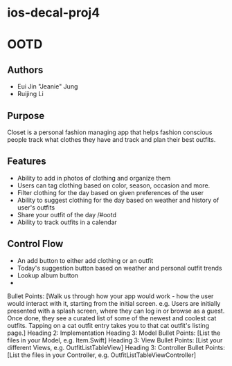 # ios-decal-proj4

OOTD
====================

Authors
---------------------
* Eui Jin "Jeanie" Jung
* Ruijing Li 

Purpose
---------------------
Closet is a personal fashion managing app that helps fashion conscious people track what clothes they have and track and plan their best outfits. 

Features
---------------------
* Ability to add in photos of clothing and organize them
* Users can tag clothing based on color, season, occasion and more. 
* Filter clothing for the day based on given preferences of the user
* Ability to suggest clothing for the day based on weather and history of user's outfits
* Share your outfit of the day /#ootd
* Ability to track outfits in a calendar 

Control Flow
---------------------
* An add button to either add clothing or an outfit
* Today's suggestion button based on weather and personal outfit trends
* Lookup album button
* 

Bullet Points: 
[Walk us through how your app would work - how the user would interact with it, starting from the initial screen. e.g. Users are initially presented with a splash screen, where they can log in or browse as a guest. Once done, they see a curated list of some of the newest and coolest cat outfits. Tapping on a cat outfit entry takes you to that cat outfit's listing page.]
Heading 2: Implementation
Heading 3: Model
Bullet Points: [List the files in your Model, e.g. Item.Swift]
Heading 3: View
Bullet Points: [List your different Views, e.g. OutfitListTableView]
Heading 3: Controller
Bullet Points: [List the files in your Controller, e.g. OutfitListTableViewController]
